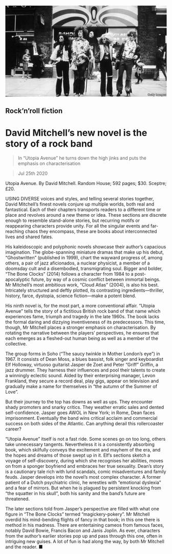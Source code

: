 ![](./images/20200725_BKP504.jpg)

## Rock’n’roll fiction

# David Mitchell’s new novel is the story of a rock band

> In “Utopia Avenue” he turns down the high jinks and puts the emphasis on characterisation

> Jul 25th 2020

Utopia Avenue. By David Mitchell. Random House; 592 pages; $30. Sceptre; £20.

USING DIVERSE voices and styles, and telling several stories together, David Mitchell’s finest novels conjure up multiple worlds, both real and fantastical. Each of their chapters transports readers to a different time or place and revolves around a new theme or idea. These sections are discrete enough to resemble stand-alone stories, but recurring motifs or reappearing characters provide unity. For all the singular events and far-reaching chaos they encompass, these are books about interconnected lives and shared fates.

His kaleidoscopic and polyphonic novels showcase their author’s capacious imagination. The globe-spanning miniature dramas that make up his debut, “Ghostwritten” (published in 1999), chart the wayward progress of, among others, a pair of jazz aficionados, a nuclear physicist, a member of a doomsday cult and a disembodied, transmigrating soul. Bigger and bolder, “The Bone Clocks” (2014) follows a character from 1984 to a post-apocalyptic future, by way of a cosmic conflict between immortal beings. Mr Mitchell’s most ambitious work, “Cloud Atlas” (2004), is also his best. Intricately structured and deftly plotted, its contrasting ingredients—thriller, history, farce, dystopia, science fiction—make a potent blend.

His ninth novel is, for the most part, a more conventional affair. “Utopia Avenue” tells the story of a fictitious British rock band of that name which experiences fame, triumph and tragedy in the late 1960s. The book lacks the formal daring and dizzying inventiveness of its predecessors. This time, though, Mr Mitchell places a stronger emphasis on characterisation. By rotating the narrative between the players’ perspectives, he ensures that each emerges as a fleshed-out human being as well as a member of the collective.

The group forms in Soho (“The saucy twinkle in Mother London’s eye”) in 1967. It consists of Dean Moss, a blues bassist, folk singer and keyboardist Elf Holloway, virtuoso guitarist Jasper de Zoet and Peter “Griff” Griffin, a jazz drummer. They harness their influences and pool their talents to create a winningly eclectic sound. Aided by their enterprising manager, Levon Frankland, they secure a record deal, play gigs, appear on television and gradually make a name for themselves in “the autumn of the Summer of Love”.

But their journey to the top has downs as well as ups. They encounter shady promoters and snarky critics. They weather erratic sales and dented self-confidence. Jasper goes AWOL in New York; in Rome, Dean faces imprisonment. Eventually the band wins critical acclaim and commercial success on both sides of the Atlantic. Can anything derail this rollercoaster career?

“Utopia Avenue” itself is not a fast ride. Some scenes go on too long, others take unnecessary tangents. Nevertheless it is a consistently absorbing book, which skilfully conveys the excitement and mayhem of the era, and the hopes and dreams of those swept up in it. Elf’s sections sketch a voyage of self-discovery, during which she recognises her abilities, moves on from a sponger boyfriend and embraces her true sexuality. Dean’s story is a cautionary tale rich with lurid scandals, comic misadventures and family feuds. Jasper develops into the novel’s most complex character. A former patient of a Dutch psychiatric clinic, he wrestles with “emotional dyslexia” and a fear of mirrors. But when he is plagued by persistent knocking from “the squatter in his skull”, both his sanity and the band’s future are threatened.

The later sections told from Jasper’s perspective are filled with what one figure in “The Bone Clocks” termed “magickery-pokery”. Mr Mitchell overdid his mind-bending flights of fancy in that book; in this one there is method in his madness. There are entertaining cameos from famous faces, notably David Bowie, Francis Bacon and Janis Joplin. As ever, characters from the author’s earlier stories pop up and pass through this one, often in intriguing new guises. A lot of fun is had along the way, by both Mr Mitchell and the reader. ■